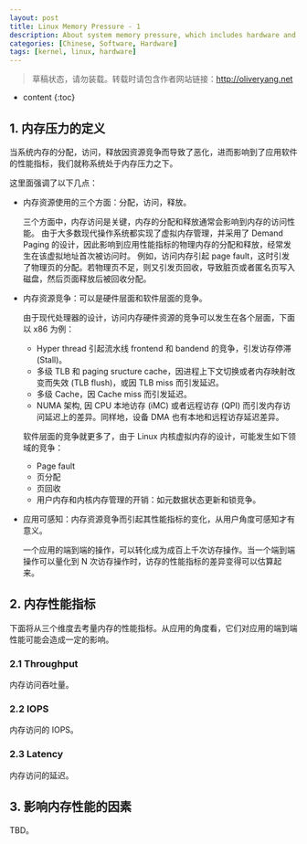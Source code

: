 ```yaml
---
layout: post
title: Linux Memory Pressure - 1
description: About system memory pressure, which includes hardware and linux kernel knowledge
categories: [Chinese, Software, Hardware]
tags: [kernel, linux, hardware]
---
```


> 草稿状态，请勿装载。转载时请包含作者网站链接：<http://oliveryang.net>

* content
{:toc}

## 1. 内存压力的定义 ##

当系统内存的分配，访问，释放因资源竞争而导致了恶化，进而影响到了应用软件的性能指标，我们就称系统处于内存压力之下。

这里面强调了以下几点：
- 内存资源使用的三个方面：分配，访问，释放。

  三个方面中，内存访问是关键，内存的分配和释放通常会影响到内存的访问性能。
  由于大多数现代操作系统都实现了虚拟内存管理，并采用了 Demand Paging 的设计，因此影响到应用性能指标的物理内存的分配和释放，经常发生在该虚拟地址首次被访问时。
  例如，访问内存引起 page fault，这时引发了物理页的分配。若物理页不足，则又引发页回收，导致脏页或者匿名页写入磁盘，然后页面释放后被回收分配。
- 内存资源竞争：可以是硬件层面和软件层面的竞争。

  由于现代处理器的设计，访问内存硬件资源的竞争可以发生在各个层面，下面以 x86 为例：
  - Hyper thread 引起流水线 frontend 和 bandend 的竞争，引发访存停滞 (Stall)。
  - 多级 TLB 和 paging sructure cache，因进程上下文切换或者内存映射改变而失效 (TLB flush)，或因 TLB miss 而引发延迟。
  - 多级 Cache，因 Cache miss 而引发延迟。
  - NUMA 架构, 因 CPU 本地访存 (iMC) 或者远程访存 (QPI) 而引发内存访问延迟上的差异。同样地，设备 DMA 也有本地和远程访存延迟差异。

  软件层面的竞争就更多了，由于 Linux 内核虚拟内存的设计，可能发生如下领域的竞争：
  - Page fault
  - 页分配
  - 页回收
  - 用户内存和内核内存管理的开销：如元数据状态更新和锁竞争。
- 应用可感知：内存资源竞争而引起其性能指标的变化，从用户角度可感知才有意义。

  一个应用的端到端的操作，可以转化成为成百上千次访存操作。当一个端到端操作可以量化到 N 次访存操作时，访存的性能指标的差异变得可以估算起来。

## 2. 内存性能指标 ##

下面将从三个维度去考量内存的性能指标。从应用的角度看，它们对应用的端到端性能可能会造成一定的影响。

### 2.1 Throughput ###

内存访问吞吐量。

### 2.2 IOPS ###

内存访问的 IOPS。

### 2.3 Latency ###

内存访问的延迟。

## 3. 影响内存性能的因素 ##

TBD。
